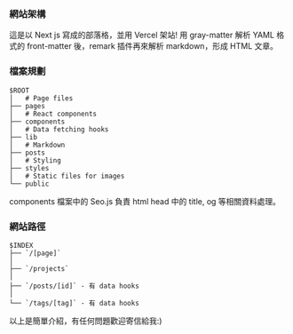 ### 網站架構

這是以 Next js 寫成的部落格，並用 Vercel 架站!
用 gray-matter 解析 YAML 格式的 front-matter 後，remark 插件再來解析 markdown，形成 HTML 文章。

### 檔案規劃

```
$ROOT
│   # Page files
├── pages
│   # React components
├── components
│   # Data fetching hooks
├── lib
│   # Markdown
├── posts
│   # Styling
├── styles
│   # Static files for images
└── public

```

components 檔案中的 Seo.js 負責 html head 中的 title, og 等相關資料處理。

### 網站路徑

```
$INDEX
├── `/[page]`
│
├── `/projects`
│
├── `/posts/[id]` - 有 data hooks
│
└── `/tags/[tag]` - 有 data hooks
```

以上是簡單介紹，有任何問題歡迎寄信給我:)
